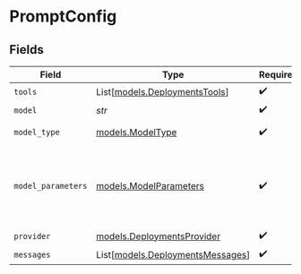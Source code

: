 # PromptConfig


## Fields

| Field                                                                | Type                                                                 | Required                                                             | Description                                                          |
| -------------------------------------------------------------------- | -------------------------------------------------------------------- | -------------------------------------------------------------------- | -------------------------------------------------------------------- |
| `tools`                                                              | List[[models.DeploymentsTools](../models/deploymentstools.md)]       | :heavy_check_mark:                                                   | N/A                                                                  |
| `model`                                                              | *str*                                                                | :heavy_check_mark:                                                   | N/A                                                                  |
| `model_type`                                                         | [models.ModelType](../models/modeltype.md)                           | :heavy_check_mark:                                                   | The type of the model                                                |
| `model_parameters`                                                   | [models.ModelParameters](../models/modelparameters.md)               | :heavy_check_mark:                                                   | Model Parameters: Not all parameters apply to every model            |
| `provider`                                                           | [models.DeploymentsProvider](../models/deploymentsprovider.md)       | :heavy_check_mark:                                                   | N/A                                                                  |
| `messages`                                                           | List[[models.DeploymentsMessages](../models/deploymentsmessages.md)] | :heavy_check_mark:                                                   | N/A                                                                  |